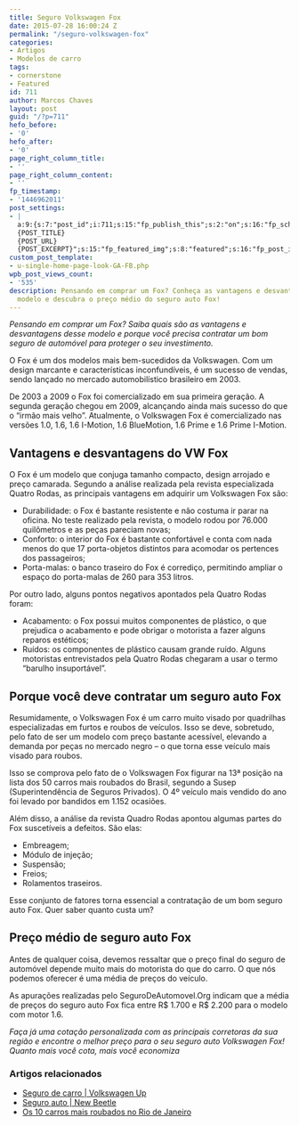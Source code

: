 ```yaml
---
title: Seguro Volkswagen Fox
date: 2015-07-28 16:00:24 Z
permalink: "/seguro-volkswagen-fox"
categories:
- Artigos
- Modelos de carro
tags:
- cornerstone
- Featured
id: 711
author: Marcos Chaves
layout: post
guid: "/?p=711"
hefo_before:
- '0'
hefo_after:
- '0'
page_right_column_title:
- ''
page_right_column_content:
- ''
fp_timestamp:
- '1446962011'
post_settings:
- |
  a:9:{s:7:"post_id";i:711;s:15:"fp_publish_this";s:2:"on";s:16:"fp_schedule_this";s:3:"yes";s:11:"fp_datetime";s:0:"";s:18:"fp_timezone_offset";s:3:"120";s:8:"msg_body";s:66:"Novo post no {SITE_NAME}
  {POST_TITLE}
  {POST_URL}
  {POST_EXCERPT}";s:15:"fp_featured_img";s:8:"featured";s:16:"fp_post_img_text";s:0:"";s:5:"pages";a:2:{i:0;s:3:"own";i:1;s:15:"520743491417556";}}
custom_post_template:
- u-single-home-page-look-GA-FB.php
wpb_post_views_count:
- '535'
description: Pensando em comprar um Fox? Conheça as vantagens e desvantagens desse
  modelo e descubra o preço médio do seguro auto Fox!
---
```


_Pensando em comprar um Fox? Saiba quais são as vantagens e desvantagens desse modelo e porque você precisa contratar um bom seguro de automóvel para proteger o seu investimento._

O Fox é um dos modelos mais bem-sucedidos da Volkswagen. Com um design marcante e características inconfundíveis, é um sucesso de vendas, sendo lançado no mercado automobilístico brasileiro em 2003.

De 2003 a 2009 o Fox foi comercializado em sua primeira geração. A segunda geração chegou em 2009, alcançando ainda mais sucesso do que o “irmão mais velho”. Atualmente, o Volkswagen Fox é comercializado nas versões 1.0, 1.6, 1.6 I-Motion, 1.6 BlueMotion, 1.6 Prime e 1.6 Prime I-Motion.

## Vantagens e desvantagens do VW Fox

O Fox é um modelo que conjuga tamanho compacto, design arrojado e preço camarada. Segundo a análise realizada pela revista especializada Quatro Rodas, as principais vantagens em adquirir um Volkswagen Fox são:

  * Durabilidade: o Fox é bastante resistente e não costuma ir parar na oficina. No teste realizado pela revista, o modelo rodou por 76.000 quilômetros e as peças pareciam novas;
  * Conforto: o interior do Fox é bastante confortável e conta com nada menos do que 17 porta-objetos distintos para acomodar os pertences dos passageiros;
  * Porta-malas: o banco traseiro do Fox é corrediço, permitindo ampliar o espaço do porta-malas de 260 para 353 litros.

Por outro lado, alguns pontos negativos apontados pela Quatro Rodas foram:

  * Acabamento: o Fox possui muitos componentes de plástico, o que prejudica o acabamento e pode obrigar o motorista a fazer alguns reparos estéticos;
  * Ruídos: os componentes de plástico causam grande ruído. Alguns motoristas entrevistados pela Quatro Rodas chegaram a usar o termo “barulho insuportável”.

## Porque você deve contratar um seguro auto Fox

Resumidamente, o Volkswagen Fox é um carro muito visado por quadrilhas especializadas em furtos e roubos de veículos. Isso se deve, sobretudo, pelo fato de ser um modelo com preço bastante acessível, elevando a demanda por peças no mercado negro – o que torna esse veículo mais visado para roubos.

Isso se comprova pelo fato de o Volkswagen Fox figurar na 13ª posição na lista dos 50 carros mais roubados do Brasil, segundo a Susep (Superintendência de Seguros Privados). O 4º veículo mais vendido do ano foi levado por bandidos em 1.152 ocasiões.

Além disso, a análise da revista Quadro Rodas apontou algumas partes do Fox suscetíveis a defeitos. São elas:

  * Embreagem;
  * Módulo de injeção;
  * Suspensão;
  * Freios;
  * Rolamentos traseiros.

Esse conjunto de fatores torna essencial a contratação de um bom seguro auto Fox. Quer saber quanto custa um?

## Preço médio de seguro auto Fox

Antes de qualquer coisa, devemos ressaltar que o preço final do seguro de automóvel depende muito mais do motorista do que do carro. O que nós podemos oferecer é uma média de preços do veículo.

As apurações realizadas pelo SeguroDeAutomovel.Org indicam que a média de preços do seguro auto Fox fica entre R$ 1.700 e R$ 2.200 para o modelo com motor 1.6.

_Faça já uma cotação personalizada com as principais corretoras da sua região e encontre o melhor preço para o seu seguro auto Volkswagen Fox! Quanto mais você cota, mais você economiza_

### Artigos relacionados

  * [Seguro de carro | Volkswagen Up](/seguro-auto-volkswagen-up-precos-vantagens)
  * <a href="/seguro-auto-new-beetle" target="_blank">Seguro auto | New Beetle</a>
  * <a href="/os-10-modelos-de-carros-mais-roubados-no-Rio-de-Janeiro" target="_blank">Os 10 carros mais roubados no Rio de Janeiro</a>